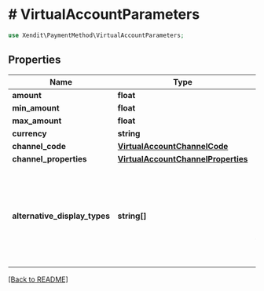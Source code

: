 # # VirtualAccountParameters


```php
use Xendit\PaymentMethod\VirtualAccountParameters;
```
## Properties

| Name | Type | Description | Examples | Notes |
| ------------ | ------------- | ------------- | ------------- | -------------|
| **amount** | **float** |  | null |  [optional] |
| **min_amount** | **float** |  | null |  [optional] |
| **max_amount** | **float** |  | null |  [optional] |
| **currency** | **string** |  | null |  [optional] |
| **channel_code** | [**VirtualAccountChannelCode**](VirtualAccountChannelCode.md) |  | null |  |
| **channel_properties** | [**VirtualAccountChannelProperties**](VirtualAccountChannelProperties.md) |  | null |  |
| **alternative_display_types** | **string[]** | For payments in Vietnam only, alternative display requested for the virtual account | null |  [optional] |


[[Back to README]](../../README.md)
